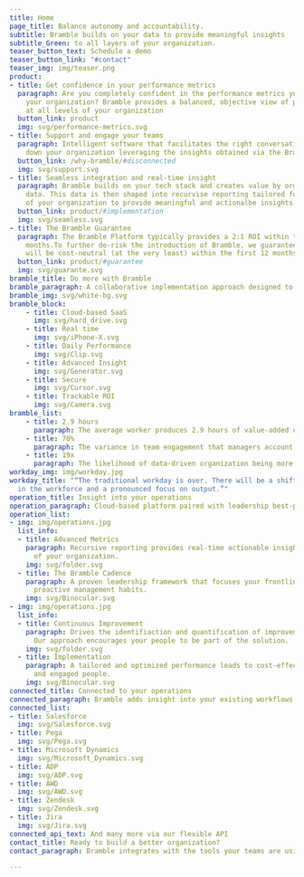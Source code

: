 ```yaml
---
title: Home
page_title: Balance autonomy and accountability.
subtitle: Bramble builds on your data to provide meaningful insights
subtitle_Green: to all layers of your organization.
teaser_button_text: Schedule a demo
teaser_button_link: "#contact"
teaser_img: img/teaser.png
product:
- title: Get confidence in your performance metrics
  paragraph: Are you completely confident in the performance metrics you have across
    your organization? Bramble provides a balanced, objective view of performance
    at all levels of your organization
  button_link: product
  img: svg/performance-metrics.svg
- title: Support and engage your teams
  paragraph: Intelligent software that facilitates the right conversations up and
    down your organization leveraging the insights obtained via the Bramble metrics
  button_link: /why-bramble/#disconnected
  img: svg/support.svg
- title: Seamless integration and real-time insight
  paragraph: Bramble builds on your tech stack and creates value by organizing your
    data. This data is then shaped into recurvise reporting tailored for each layer
    of your organization to provide meaningful and actionalbe insights
  button_link: product/#implementation
  img: svg/seamless.svg
- title: The Bramble Guarantee
  paragraph: The Bramble Platform typically provides a 2:1 ROI within the first 12
    months.To further de-risk the introduction of Bramble, we guarantee your implementation
    will be cost-neutral (at the very least) within the first 12 months.
  button_link: product/#guarantee
  img: svg/guarante.svg
bramble_title: Do more with Bramble
bramble_paragraph: A collaborative implementation approach designed to ensure rapid and sustainable performance uplift
bramble_img: svg/white-bg.svg
bramble_block: 
    - title: Cloud-based SaaS
      img: svg/hard_drive.svg
    - title: Real time
      img: svg/iPhone-X.svg
    - title: Daily Performance
      img: svg/Clip.svg
    - title: Advanced Insight
      img: svg/Generator.svg
    - title: Secure
      img: svg/Cursor.svg
    - title: Trackable ROI
      img: svg/Camera.svg
bramble_list: 
    - title: 2.9 hours
      paragraph: The average worker produces 2.9 hours of value-added output on an 8 hour day
    - title: 70%
      paragraph: The variance in team engagement that managers account for
    - title: 19x
      paragraph: The likelihood of data-driven organization being more profitable
workday_img: img/workday.jpg
workday_title: "“The traditional workday is over. There will be a shift towards flexibility
  in the workforce and a pronounced focus on output.”"
operation_title: Insight into your operations
operation_paragraph: Cloud-based platform paired with leadership best-practices
operation_list:
- img: img/operations.jpg
  list_info:
  - title: Advanced Metrics
    paragraph: Recursive reporting provides real-time actionable insight to all layers
      of your organization.
    img: svg/folder.svg
  - title: The Bramble Cadence
    paragraph: A proven leadership framework that focuses your frontline leaders on
      proactive management habits.
    img: svg/Binocular.svg
- img: img/operations.jpg
  list_info:
  - title: Continuous Improvement
    paragraph: Drives the identifiaction and quantification of improvement opportunities.
      Our approach encourages your people to be part of the solution.
    img: svg/folder.svg
  - title: Implementation
    paragraph: A tailored and optimized performance leads to cost-effective implementation
      and engaged people.
    img: svg/Binocular.svg
connected_title: Connected to your operations
connected_paragraph: Bramble adds insight into your existing workflows.
connected_list:
- title: Salesforce
  img: svg/Salesforce.svg
- title: Pega
  img: svg/Pega.svg
- title: Microsoft Dynamics
  img: svg/Microsoft_Dynamics.svg
- title: ADP
  img: svg/ADP.svg
- title: AWD
  img: svg/AWD.svg
- title: Zendesk
  img: svg/Zendesk.svg
- title: Jira
  img: svg/Jira.svg
connected_api_text: And many more via our flexible API
contact_title: Ready to build a better organization?
contact_paragraph: Bramble integrates with the tools your teams are using right now.

---
```

 
